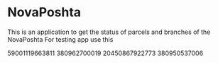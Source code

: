 # NovaPoshta
This is an application to get the status of parcels and branches of the NovaPoshta
For testing  app use this

59001119663811    380962700019
20450867922773    380950537006
